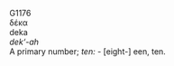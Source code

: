 <body>
  <p>G1176<br>  δέκα  <br> deka  <br><i>dek‘-ah </i><br>A primary number; <i>ten:</i> - [eight-] een, ten.<br></p>
 </body>